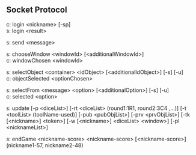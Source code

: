 Socket Protocol
--
c: login \<nickname> [-sp] \
s: login \<result>

s: send \<message>

s: chooseWindow \<windowId> [\<additionalWindowId>]\
c: windowChosen \<windowId>

s: selectObject \<container> \<idObject> [\<additionalIdObject>] [-s] [-u]\
c: objectSelected \<optionChosen>

s: selectFrom \<message> \<option> [\<additionalOption>] [-s] [-u]\
c: selected \<option>

s: update [-p \<diceList>] [-rt \<diceList> (round1:1R1, round2:3C4 ,...)] [-t \<toolList> (toolName-used)]
    [-pub \<pubObjList>] 
	[-prv \<prvObjList>] [-tk [\<nickname>] \<token>] 
	[-w [\<nickname>] \<diceList> \<window>] [-pl \<nicknameList>]

s: endGame \<nickname-score> \<nickname-score> [\<nickname-score>] (nickname1-57, nickname2-48) 
